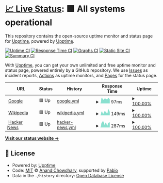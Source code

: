 # [📈 Live Status](https://demo.upptime.js.org): <!--live status--> **🟩 All systems operational**

This repository contains the open-source uptime monitor and status page for [Upptime](https://upptime.js.org), powered by [Upptime](https://github.com/upptime/upptime).

[![Uptime CI](https://github.com/kaido2ki/upptime/workflows/Uptime%20CI/badge.svg)](https://github.com/kaido2ki/upptime/actions?query=workflow%3A%22Uptime+CI%22)
[![Response Time CI](https://github.com/kaido2ki/upptime/workflows/Response%20Time%20CI/badge.svg)](https://github.com/kaido2ki/upptime/actions?query=workflow%3A%22Response+Time+CI%22)
[![Graphs CI](https://github.com/kaido2ki/upptime/workflows/Graphs%20CI/badge.svg)](https://github.com/kaido2ki/upptime/actions?query=workflow%3A%22Graphs+CI%22)
[![Static Site CI](https://github.com/kaido2ki/upptime/workflows/Static%20Site%20CI/badge.svg)](https://github.com/kaido2ki/upptime/actions?query=workflow%3A%22Static+Site+CI%22)
[![Summary CI](https://github.com/kaido2ki/upptime/workflows/Summary%20CI/badge.svg)](https://github.com/kaido2ki/upptime/actions?query=workflow%3A%22Summary+CI%22)

With [Upptime](https://upptime.js.org), you can get your own unlimited and free uptime monitor and status page, powered entirely by a GitHub repository. We use [Issues](https://github.com/upptime/upptime/issues) as incident reports, [Actions](https://github.com/kaido2ki/upptime/actions) as uptime monitors, and [Pages](https://demo.upptime.js.org) for the status page.

<!--start: status pages-->
<!-- This summary is generated by Upptime (https://github.com/upptime/upptime) -->
<!-- Do not edit this manually, your changes will be overwritten -->
<!-- prettier-ignore -->
| URL | Status | History | Response Time | Uptime |
| --- | ------ | ------- | ------------- | ------ |
| <img alt="" src="https://icons.duckduckgo.com/ip3/www.google.com.ico" height="13"> [Google](https://www.google.com) | 🟩 Up | [google.yml](https://github.com/kaido2ki/upptime/commits/HEAD/history/google.yml) | <details><summary><img alt="Response time graph" src="./graphs/google/response-time-week.png" height="20"> 97ms</summary><br><a href="https://kaido2ki.github.io/upptime/history/google"><img alt="Response time 121" src="https://img.shields.io/endpoint?url=https%3A%2F%2Fraw.githubusercontent.com%2Fkaido2ki%2Fupptime%2FHEAD%2Fapi%2Fgoogle%2Fresponse-time.json"></a><br><a href="https://kaido2ki.github.io/upptime/history/google"><img alt="24-hour response time 73" src="https://img.shields.io/endpoint?url=https%3A%2F%2Fraw.githubusercontent.com%2Fkaido2ki%2Fupptime%2FHEAD%2Fapi%2Fgoogle%2Fresponse-time-day.json"></a><br><a href="https://kaido2ki.github.io/upptime/history/google"><img alt="7-day response time 97" src="https://img.shields.io/endpoint?url=https%3A%2F%2Fraw.githubusercontent.com%2Fkaido2ki%2Fupptime%2FHEAD%2Fapi%2Fgoogle%2Fresponse-time-week.json"></a><br><a href="https://kaido2ki.github.io/upptime/history/google"><img alt="30-day response time 121" src="https://img.shields.io/endpoint?url=https%3A%2F%2Fraw.githubusercontent.com%2Fkaido2ki%2Fupptime%2FHEAD%2Fapi%2Fgoogle%2Fresponse-time-month.json"></a><br><a href="https://kaido2ki.github.io/upptime/history/google"><img alt="1-year response time 121" src="https://img.shields.io/endpoint?url=https%3A%2F%2Fraw.githubusercontent.com%2Fkaido2ki%2Fupptime%2FHEAD%2Fapi%2Fgoogle%2Fresponse-time-year.json"></a></details> | <details><summary><a href="https://kaido2ki.github.io/upptime/history/google">100.00%</a></summary><a href="https://kaido2ki.github.io/upptime/history/google"><img alt="All-time uptime 100.00%" src="https://img.shields.io/endpoint?url=https%3A%2F%2Fraw.githubusercontent.com%2Fkaido2ki%2Fupptime%2FHEAD%2Fapi%2Fgoogle%2Fuptime.json"></a><br><a href="https://kaido2ki.github.io/upptime/history/google"><img alt="24-hour uptime 100.00%" src="https://img.shields.io/endpoint?url=https%3A%2F%2Fraw.githubusercontent.com%2Fkaido2ki%2Fupptime%2FHEAD%2Fapi%2Fgoogle%2Fuptime-day.json"></a><br><a href="https://kaido2ki.github.io/upptime/history/google"><img alt="7-day uptime 100.00%" src="https://img.shields.io/endpoint?url=https%3A%2F%2Fraw.githubusercontent.com%2Fkaido2ki%2Fupptime%2FHEAD%2Fapi%2Fgoogle%2Fuptime-week.json"></a><br><a href="https://kaido2ki.github.io/upptime/history/google"><img alt="30-day uptime 100.00%" src="https://img.shields.io/endpoint?url=https%3A%2F%2Fraw.githubusercontent.com%2Fkaido2ki%2Fupptime%2FHEAD%2Fapi%2Fgoogle%2Fuptime-month.json"></a><br><a href="https://kaido2ki.github.io/upptime/history/google"><img alt="1-year uptime 100.00%" src="https://img.shields.io/endpoint?url=https%3A%2F%2Fraw.githubusercontent.com%2Fkaido2ki%2Fupptime%2FHEAD%2Fapi%2Fgoogle%2Fuptime-year.json"></a></details>
| <img alt="" src="https://icons.duckduckgo.com/ip3/en.wikipedia.org.ico" height="13"> [Wikipedia](https://en.wikipedia.org) | 🟩 Up | [wikipedia.yml](https://github.com/kaido2ki/upptime/commits/HEAD/history/wikipedia.yml) | <details><summary><img alt="Response time graph" src="./graphs/wikipedia/response-time-week.png" height="20"> 149ms</summary><br><a href="https://kaido2ki.github.io/upptime/history/wikipedia"><img alt="Response time 147" src="https://img.shields.io/endpoint?url=https%3A%2F%2Fraw.githubusercontent.com%2Fkaido2ki%2Fupptime%2FHEAD%2Fapi%2Fwikipedia%2Fresponse-time.json"></a><br><a href="https://kaido2ki.github.io/upptime/history/wikipedia"><img alt="24-hour response time 88" src="https://img.shields.io/endpoint?url=https%3A%2F%2Fraw.githubusercontent.com%2Fkaido2ki%2Fupptime%2FHEAD%2Fapi%2Fwikipedia%2Fresponse-time-day.json"></a><br><a href="https://kaido2ki.github.io/upptime/history/wikipedia"><img alt="7-day response time 149" src="https://img.shields.io/endpoint?url=https%3A%2F%2Fraw.githubusercontent.com%2Fkaido2ki%2Fupptime%2FHEAD%2Fapi%2Fwikipedia%2Fresponse-time-week.json"></a><br><a href="https://kaido2ki.github.io/upptime/history/wikipedia"><img alt="30-day response time 147" src="https://img.shields.io/endpoint?url=https%3A%2F%2Fraw.githubusercontent.com%2Fkaido2ki%2Fupptime%2FHEAD%2Fapi%2Fwikipedia%2Fresponse-time-month.json"></a><br><a href="https://kaido2ki.github.io/upptime/history/wikipedia"><img alt="1-year response time 147" src="https://img.shields.io/endpoint?url=https%3A%2F%2Fraw.githubusercontent.com%2Fkaido2ki%2Fupptime%2FHEAD%2Fapi%2Fwikipedia%2Fresponse-time-year.json"></a></details> | <details><summary><a href="https://kaido2ki.github.io/upptime/history/wikipedia">100.00%</a></summary><a href="https://kaido2ki.github.io/upptime/history/wikipedia"><img alt="All-time uptime 100.00%" src="https://img.shields.io/endpoint?url=https%3A%2F%2Fraw.githubusercontent.com%2Fkaido2ki%2Fupptime%2FHEAD%2Fapi%2Fwikipedia%2Fuptime.json"></a><br><a href="https://kaido2ki.github.io/upptime/history/wikipedia"><img alt="24-hour uptime 100.00%" src="https://img.shields.io/endpoint?url=https%3A%2F%2Fraw.githubusercontent.com%2Fkaido2ki%2Fupptime%2FHEAD%2Fapi%2Fwikipedia%2Fuptime-day.json"></a><br><a href="https://kaido2ki.github.io/upptime/history/wikipedia"><img alt="7-day uptime 100.00%" src="https://img.shields.io/endpoint?url=https%3A%2F%2Fraw.githubusercontent.com%2Fkaido2ki%2Fupptime%2FHEAD%2Fapi%2Fwikipedia%2Fuptime-week.json"></a><br><a href="https://kaido2ki.github.io/upptime/history/wikipedia"><img alt="30-day uptime 100.00%" src="https://img.shields.io/endpoint?url=https%3A%2F%2Fraw.githubusercontent.com%2Fkaido2ki%2Fupptime%2FHEAD%2Fapi%2Fwikipedia%2Fuptime-month.json"></a><br><a href="https://kaido2ki.github.io/upptime/history/wikipedia"><img alt="1-year uptime 100.00%" src="https://img.shields.io/endpoint?url=https%3A%2F%2Fraw.githubusercontent.com%2Fkaido2ki%2Fupptime%2FHEAD%2Fapi%2Fwikipedia%2Fuptime-year.json"></a></details>
| <img alt="" src="https://icons.duckduckgo.com/ip3/news.ycombinator.com.ico" height="13"> [Hacker News](https://news.ycombinator.com) | 🟩 Up | [hacker-news.yml](https://github.com/kaido2ki/upptime/commits/HEAD/history/hacker-news.yml) | <details><summary><img alt="Response time graph" src="./graphs/hacker-news/response-time-week.png" height="20"> 287ms</summary><br><a href="https://kaido2ki.github.io/upptime/history/hacker-news"><img alt="Response time 321" src="https://img.shields.io/endpoint?url=https%3A%2F%2Fraw.githubusercontent.com%2Fkaido2ki%2Fupptime%2FHEAD%2Fapi%2Fhacker-news%2Fresponse-time.json"></a><br><a href="https://kaido2ki.github.io/upptime/history/hacker-news"><img alt="24-hour response time 391" src="https://img.shields.io/endpoint?url=https%3A%2F%2Fraw.githubusercontent.com%2Fkaido2ki%2Fupptime%2FHEAD%2Fapi%2Fhacker-news%2Fresponse-time-day.json"></a><br><a href="https://kaido2ki.github.io/upptime/history/hacker-news"><img alt="7-day response time 287" src="https://img.shields.io/endpoint?url=https%3A%2F%2Fraw.githubusercontent.com%2Fkaido2ki%2Fupptime%2FHEAD%2Fapi%2Fhacker-news%2Fresponse-time-week.json"></a><br><a href="https://kaido2ki.github.io/upptime/history/hacker-news"><img alt="30-day response time 321" src="https://img.shields.io/endpoint?url=https%3A%2F%2Fraw.githubusercontent.com%2Fkaido2ki%2Fupptime%2FHEAD%2Fapi%2Fhacker-news%2Fresponse-time-month.json"></a><br><a href="https://kaido2ki.github.io/upptime/history/hacker-news"><img alt="1-year response time 321" src="https://img.shields.io/endpoint?url=https%3A%2F%2Fraw.githubusercontent.com%2Fkaido2ki%2Fupptime%2FHEAD%2Fapi%2Fhacker-news%2Fresponse-time-year.json"></a></details> | <details><summary><a href="https://kaido2ki.github.io/upptime/history/hacker-news">100.00%</a></summary><a href="https://kaido2ki.github.io/upptime/history/hacker-news"><img alt="All-time uptime 100.00%" src="https://img.shields.io/endpoint?url=https%3A%2F%2Fraw.githubusercontent.com%2Fkaido2ki%2Fupptime%2FHEAD%2Fapi%2Fhacker-news%2Fuptime.json"></a><br><a href="https://kaido2ki.github.io/upptime/history/hacker-news"><img alt="24-hour uptime 100.00%" src="https://img.shields.io/endpoint?url=https%3A%2F%2Fraw.githubusercontent.com%2Fkaido2ki%2Fupptime%2FHEAD%2Fapi%2Fhacker-news%2Fuptime-day.json"></a><br><a href="https://kaido2ki.github.io/upptime/history/hacker-news"><img alt="7-day uptime 100.00%" src="https://img.shields.io/endpoint?url=https%3A%2F%2Fraw.githubusercontent.com%2Fkaido2ki%2Fupptime%2FHEAD%2Fapi%2Fhacker-news%2Fuptime-week.json"></a><br><a href="https://kaido2ki.github.io/upptime/history/hacker-news"><img alt="30-day uptime 100.00%" src="https://img.shields.io/endpoint?url=https%3A%2F%2Fraw.githubusercontent.com%2Fkaido2ki%2Fupptime%2FHEAD%2Fapi%2Fhacker-news%2Fuptime-month.json"></a><br><a href="https://kaido2ki.github.io/upptime/history/hacker-news"><img alt="1-year uptime 100.00%" src="https://img.shields.io/endpoint?url=https%3A%2F%2Fraw.githubusercontent.com%2Fkaido2ki%2Fupptime%2FHEAD%2Fapi%2Fhacker-news%2Fuptime-year.json"></a></details>

<!--end: status pages-->

[**Visit our status website →**](https://demo.upptime.js.org)

## 📄 License

- Powered by: [Upptime](https://github.com/upptime/upptime)
- Code: [MIT](./LICENSE) © [Anand Chowdhary](https://anandchowdhary.com), supported by [Pabio](https://pabio.com)
- Data in the `./history` directory: [Open Database License](https://opendatacommons.org/licenses/odbl/1-0/)
